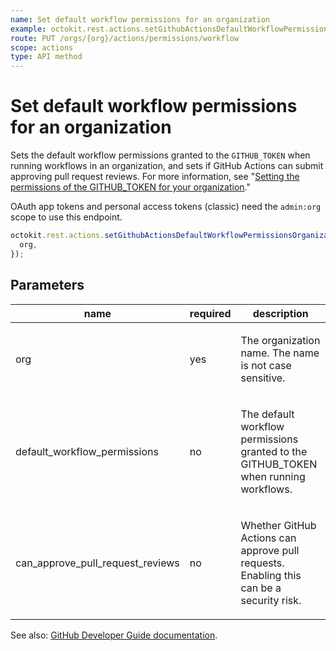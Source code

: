 ```yaml
---
name: Set default workflow permissions for an organization
example: octokit.rest.actions.setGithubActionsDefaultWorkflowPermissionsOrganization({ org })
route: PUT /orgs/{org}/actions/permissions/workflow
scope: actions
type: API method
---
```


# Set default workflow permissions for an organization

Sets the default workflow permissions granted to the `GITHUB_TOKEN` when running workflows in an organization, and sets if GitHub Actions
can submit approving pull request reviews. For more information, see
"[Setting the permissions of the GITHUB_TOKEN for your organization](https://docs.github.com/organizations/managing-organization-settings/disabling-or-limiting-github-actions-for-your-organization#setting-the-permissions-of-the-github_token-for-your-organization)."

OAuth app tokens and personal access tokens (classic) need the `admin:org` scope to use this endpoint.

```js
octokit.rest.actions.setGithubActionsDefaultWorkflowPermissionsOrganization({
  org,
});
```

## Parameters

<table>
  <thead>
    <tr>
      <th>name</th>
      <th>required</th>
      <th>description</th>
    </tr>
  </thead>
  <tbody>
    <tr><td>org</td><td>yes</td><td>

The organization name. The name is not case sensitive.

</td></tr>
<tr><td>default_workflow_permissions</td><td>no</td><td>

The default workflow permissions granted to the GITHUB_TOKEN when running workflows.

</td></tr>
<tr><td>can_approve_pull_request_reviews</td><td>no</td><td>

Whether GitHub Actions can approve pull requests. Enabling this can be a security risk.

</td></tr>
  </tbody>
</table>

See also: [GitHub Developer Guide documentation](https://docs.github.com/rest/actions/permissions#set-default-workflow-permissions-for-an-organization).
